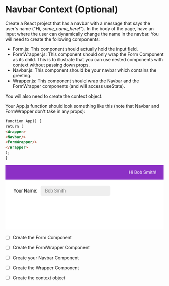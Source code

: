 # Navbar Context (Optional)

Create a React project that has a navbar with a message that says the user's name ("Hi, _some_name_here_!"). In the body of the page, have an input where the user can dynamically change the name in the navbar. You will need to create the following components:

- Form.js: This component should actually hold the input field.
- FormWrapper.js: This component should only wrap the Form Component as its child. This is to illustrate that you can use nested components with context without passing down props.
- Navbar.js: This component should be your navbar which contains the greeting.
- Wrapper.js: This component should wrap the Navbar and the FormWrapper components (and will access useState).

You will also need to create the context object.

Your App.js function should look something like this (note that Navbar and FormWrapper don't take in any props):

```md
function App() {
return (
<Wrapper>
<Navbar/>
<FormWrapper/>
</Wrapper>
);
}

```

![](NavBar_Context_Assignment.png)


- [ ] Create the Form Component

- [ ] Create the FormWrapper Component

- [ ] Create your Navbar Component

- [ ] Create the Wrapper Component

- [ ] Create the context object

